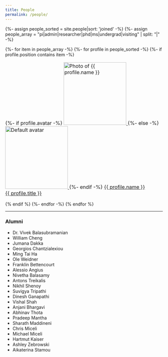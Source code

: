 ```yaml
---
title: People
permalink: /people/
---
```


{%- assign people_sorted = site.people|sort: 'joined' -%}
{%- assign people_array = "pi|admin|researcher|phd|ms|undergrad|visiting" | split: "|" -%}


<div class="content list people grid-container">
{%- for item in people_array -%}
  {%- for profile in people_sorted -%}
    {%- if profile.position contains item -%}
    <div class="list-item-people">
      <p class="list-post-title" style="font-size: 16px;">
        {%- if profile.avatar -%}
        <a href="{{ site.baseurl }}{{ profile.url }}">
          <img width="200" src="{{site.baseurl}}/images/people/{{profile.avatar}}" alt="Photo of {{ profile.name }}">
        </a>
        {%- else -%}
        <a href="{{ site.baseurl }}{{ profile.url }}">
          <img width="200" src="http://evansheline.com/wp-content/uploads/2011/02/facebook-Storm-Trooper.jpg" alt="Default avatar">
        </a>
        {%- endif -%}
        <a class="name" href="{{ site.baseurl }}{{ profile.url }}">
          {{ profile.name }}
        </a>
        <br>
        <a class="name" href="{{ site.baseurl }}{{ profile.url }}">
          {{ profile.title }}
        </a>
      </p>
    </div>    
    {% endif %}
  {%- endfor -%}
{% endfor %}
</div>
<hr>

<h3>Alumni</h3>

<ul class="alumni-columns">
  <li>Dr. Vivek Balasubramanian</li>
  <li>William Cheng</li>
  <li>Jumana Dakka</li>
  <li>Georgios Chantzialexiou</li>
  <li>Ming Tai Ha</li>
  <li>Ole Weidner</li>
  <li>Franklin Bettencourt</li>
  <li>Alessio Angius</li>
  <li>Nivetha Balasamy</li>
  <li>Antons Treikalis</li>
  <li>Nikhil Shenoy</li>
  <li>Suvigya Tripathi</li>
  <li>Dinesh Ganapathi</li>
  <li>Vishal Shah</li>
  <li>Anjani Bhargavi</li>
  <li>Abhinav Thota</li>
  <li>Pradeep Mantha</li>
  <li>Sharath Maddineni</li>
  <li>Chris Miceli</li>
  <li>Michael Miceli</li>
  <li>Hartmut Kaiser</li>
  <li>Ashley Zebrowski</li>
  <li>Aikaterina Stamou</li>
</ul>
